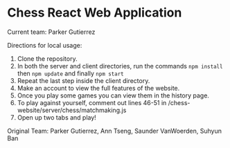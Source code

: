 # Chess React Web Application
Current team: Parker Gutierrez

Directions for local usage: 
1. Clone the repository.
2. In both the server and client directories, run the commands `npm install` then `npm update` and finally `npm start`
3. Repeat the last step inside the client directory. 
4. Make an account to view the full features of the website. 
5. Once you play some games you can view them in the history page. 
6. To play against yourself, comment out lines 46-51 in /chess-website/server/chess/matchmaking.js
7. Open up two tabs and play!


Original Team: Parker Gutierrez, Ann Tseng, Saunder VanWoerden, Suhyun Ban
